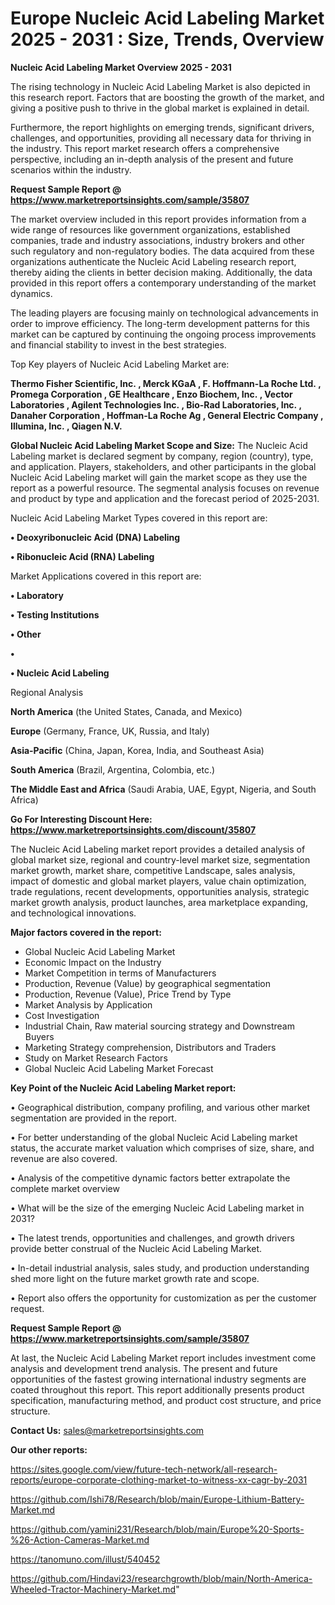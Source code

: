# Europe Nucleic Acid Labeling Market 2025 - 2031 : Size, Trends, Overview

<Strong> Nucleic Acid Labeling Market Overview 2025 - 2031</strong>

The rising technology in Nucleic Acid Labeling Market is also depicted in this research report. Factors that are boosting the growth of the market, and giving a positive push to thrive in the global market is explained in detail.

Furthermore, the report highlights on emerging trends, significant drivers, challenges, and opportunities, providing all necessary data for thriving in the industry. This report market research offers a comprehensive perspective, including an in-depth analysis of the present and future scenarios within the industry.

<strong>Request Sample Report @ <a href=https://www.marketreportsinsights.com/sample/35807>https://www.marketreportsinsights.com/sample/35807</a></strong>

The market overview included in this report provides information from a wide range of resources like government organizations, established companies, trade and industry associations, industry brokers and other such regulatory and non-regulatory bodies. The data acquired from these organizations authenticate the Nucleic Acid Labeling research report, thereby aiding the clients in better decision making. Additionally, the data provided in this report offers a contemporary understanding of the market dynamics.

The leading players are focusing mainly on technological advancements in order to improve efficiency. The long-term development patterns for this market can be captured by continuing the ongoing process improvements and financial stability to invest in the best strategies.

Top Key players of Nucleic Acid Labeling Market are:

<strong>Thermo Fisher Scientific, Inc. , Merck KGaA , F. Hoffmann-La Roche Ltd. , Promega Corporation , GE Healthcare , Enzo Biochem, Inc. , Vector Laboratories , Agilent Technologies Inc. , Bio-Rad Laboratories, Inc. , Danaher Corporation , Hoffman-La Roche Ag , General Electric Company , Illumina, Inc. , Qiagen N.V. </strong>

<strong><b>Global Nucleic Acid Labeling Market Scope and Size:</b></strong>
The Nucleic Acid Labeling market is declared segment by company, region (country), type, and application. Players, stakeholders, and other participants in the global Nucleic Acid Labeling market will gain the market scope as they use the report as a powerful resource. The segmental analysis focuses on revenue and product by type and application and the forecast period of 2025-2031.

Nucleic Acid Labeling Market Types covered in this report are:

<strong>•  Deoxyribonucleic Acid (DNA) Labeling 

•  Ribonucleic Acid (RNA) Labeling</strong>

Market Applications covered in this report are:

<strong>•  Laboratory 

•  Testing Institutions 

•  Other 

•  

•  Nucleic Acid Labeling</strong> 

Regional Analysis

<strong>North America</strong> (the United States, Canada, and Mexico)

<strong>Europe</strong> (Germany, France, UK, Russia, and Italy)

<strong>Asia-Pacific</strong> (China, Japan, Korea, India, and Southeast Asia)

<strong>South America</strong> (Brazil, Argentina, Colombia, etc.)

<strong>The Middle East and Africa</strong> (Saudi Arabia, UAE, Egypt, Nigeria, and South Africa)

<strong>Go For Interesting Discount Here: <a href=https://www.marketreportsinsights.com/discount/35807>https://www.marketreportsinsights.com/discount/35807</a></strong>

The Nucleic Acid Labeling market report provides a detailed analysis of global market size, regional and country-level market size, segmentation market growth, market share, competitive Landscape, sales analysis, impact of domestic and global market players, value chain optimization, trade regulations, recent developments, opportunities analysis, strategic market growth analysis, product launches, area marketplace expanding, and technological innovations.

<strong><b>Major factors covered in the report:</b></strong>
<ul>
  <li>Global Nucleic Acid Labeling Market </li>
  <li>Economic Impact on the Industry</li>
  <li>Market Competition in terms of Manufacturers</li>
  <li>Production, Revenue (Value) by geographical segmentation</li>
  <li>Production, Revenue (Value), Price Trend by Type</li>
  <li>Market Analysis by Application</li>
  <li>Cost Investigation</li>
  <li>Industrial Chain, Raw material sourcing strategy and Downstream Buyers</li>
  <li>Marketing Strategy comprehension, Distributors and Traders</li>
  <li>Study on Market Research Factors</li>
  <li>Global Nucleic Acid Labeling Market Forecast</li>
</ul>

<strong><b>Key Point of the Nucleic Acid Labeling Market report:</b></strong>

• Geographical distribution, company profiling, and various other market segmentation are provided in the report.

• For better understanding of the global Nucleic Acid Labeling market status, the accurate market valuation which comprises of size, share, and revenue are also covered.

• Analysis of the competitive dynamic factors better extrapolate the complete market overview

• What will be the size of the emerging Nucleic Acid Labeling market in 2031?

• The latest trends, opportunities and challenges, and growth drivers provide better construal of the Nucleic Acid Labeling Market.

• In-detail industrial analysis, sales study, and production understanding shed more light on the future market growth rate and scope.

• Report also offers the opportunity for customization as per the customer request.

<strong>Request Sample Report @ <a href=https://www.marketreportsinsights.com/sample/35807>https://www.marketreportsinsights.com/sample/35807</a></strong>

At last, the Nucleic Acid Labeling Market report includes investment come analysis and development trend analysis. The present and future opportunities of the fastest growing international industry segments are coated throughout this report. This report additionally presents product specification, manufacturing method, and product cost structure, and price structure.

<strong>Contact Us:</strong>
sales@marketreportsinsights.com

<strong>Our other reports:</strong>

<a href=https://sites.google.com/view/future-tech-network/all-research-reports/europe-corporate-clothing-market-to-witness-xx-cagr-by-2031>https://sites.google.com/view/future-tech-network/all-research-reports/europe-corporate-clothing-market-to-witness-xx-cagr-by-2031</a>

<a href=https://github.com/Ishi78/Research/blob/main/Europe-Lithium-Battery-Market.md>https://github.com/Ishi78/Research/blob/main/Europe-Lithium-Battery-Market.md</a>

<a href=https://github.com/yamini231/Research/blob/main/Europe%20-Sports-%26-Action-Cameras-Market.md>https://github.com/yamini231/Research/blob/main/Europe%20-Sports-%26-Action-Cameras-Market.md</a>

<a href=https://tanomuno.com/illust/540452>https://tanomuno.com/illust/540452</a>

<a href=https://github.com/Hindavi23/researchgrowth/blob/main/North-America-Wheeled-Tractor-Machinery-Market.md>https://github.com/Hindavi23/researchgrowth/blob/main/North-America-Wheeled-Tractor-Machinery-Market.md</a>"

